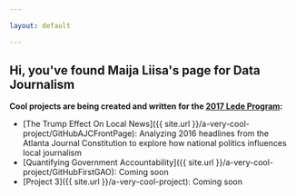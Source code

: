 ```yaml
---

layout: default

---
```



<h2 style="color:'#33CCCC;"> Hi, you've found Maija Liisa's page for Data Journalism </h2>

<strong>Cool projects are being created and written for the [2017 Lede Program](http://ledeprogram.com):</strong>

* [The Trump Effect On Local News]({{ site.url }}/a-very-cool-project/GitHubAJCFrontPage): Analyzing 2016 headlines from the Atlanta Journal Constitution to explore how national politics influences local journalism 
* [Quantifying Government Accountability]({{ site.url }}/a-very-cool-project/GitHubFirstGAO): Coming soon
* [Project 3]({{ site.url }}/a-very-cool-project): Coming soon

